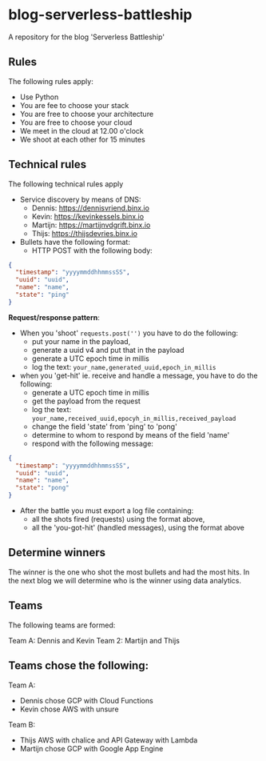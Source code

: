 # blog-serverless-battleship
A repository for the blog 'Serverless Battleship'

## Rules
The following rules apply:

- Use Python
- You are fee to choose your stack
- You are free to choose your architecture
- You are free to choose your cloud
- We meet in the cloud at 12.00 o'clock
- We shoot at each other for 15 minutes

## Technical rules
The following technical rules apply

- Service discovery by means of DNS:
  - Dennis: https://dennisvriend.binx.io
  - Kevin: https://kevinkessels.binx.io
  - Martijn: https://martijnvdgrift.binx.io
  - Thijs: https://thijsdevries.binx.io  
- Bullets have the following format:
  - HTTP POST with the following body:

```json
{
  "timestamp": "yyyymmddhhmmssSS",
  "uuid": "uuid",
  "name": "name",
  "state": "ping"
}
```

**Request/response pattern**:
- When you 'shoot' `requests.post('')` you have to do the following:
  - put your name in the payload,
  - generate a uuid v4 and put that in the payload
  - generate a UTC epoch time in millis
  - log the text: `your_name,generated_uuid,epoch_in_millis`
- when you 'get-hit' ie. receive and handle a message, you have to do the following:
  - generate a UTC epoch time in millis
  - get the payload from the request
  - log the text: `your_name,received_uuid,epocyh_in_millis,received_payload`
  - change the field 'state' from 'ping' to 'pong'
  - determine to whom to respond by means of the field 'name'
  - respond with the following message:

```json
{
  "timestamp": "yyyymmddhhmmssSS",
  "uuid": "uuid",
  "name": "name",
  "state": "pong"
}
```  
  
- After the battle you must export a log file containing:
    - all the shots fired (requests) using the format above,
    - all the 'you-got-hit' (handled messages), using the format above 

## Determine winners
The winner is the one who shot the most bullets and had the most hits. In the next blog we will
determine who is the winner using data analytics.

## Teams
The following teams are formed:

Team A: Dennis and Kevin
Team 2: Martijn and Thijs

## Teams chose the following:
Team A:
- Dennis chose GCP with Cloud Functions
- Kevin chose AWS with unsure

Team B:
- Thijs AWS with chalice and API Gateway with Lambda
- Martijn chose GCP with Google App Engine

